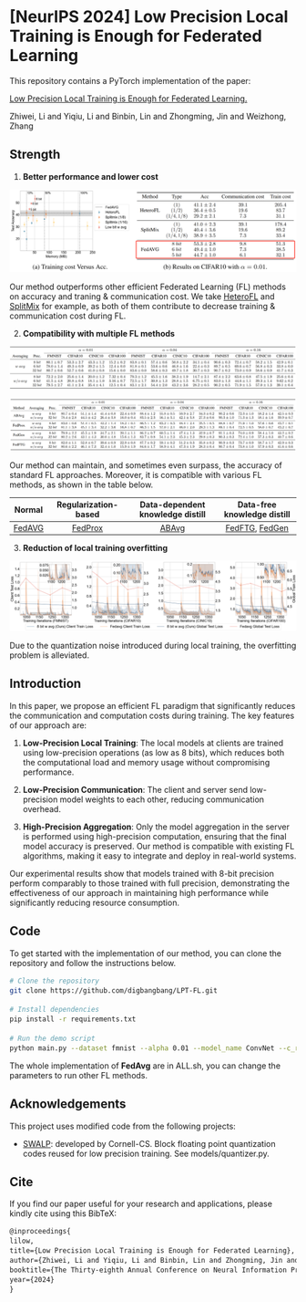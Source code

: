 # [NeurIPS 2024] Low Precision Local Training is Enough for Federated Learning

This repository contains a PyTorch implementation of the paper:

[Low Precision Local Training is Enough for Federated Learning.](https://openreview.net/pdf?id=vvpewjtnvm)

Zhiwei, Li and Yiqiu, Li and Binbin, Lin and Zhongming, Jin and Weizhong, Zhang

## Strength
1. **Better performance and lower cost**

![acc vs cost](assets/lowp.png)

Our method outperforms other efficient Federated Learning (FL) methods on accuracy and traning & communication cost. We take [HeteroFL](https://github.com/diaoenmao/HeteroFL-Computation-and-Communication-Efficient-Federated-Learning-for-Heterogeneous-Clients) and [SplitMix](https://github.com/illidanlab/SplitMix) for example, as both of them contribute to decrease training & communication cost during FL.

2. **Compatibility with multiple FL methods**

![fedavg](assets/fedavg.png)

![otherfl](assets/otherfl.png)

Our method can maintain, and sometimes even surpass, the accuracy of standard FL approaches. Moreover, it is compatible with various FL methods, as shown in the table below.

|Normal|Regularization-based|Data-dependent knowledge distill|Data-free knowledge distill|
|:-:|:-:|:-:|:-:|
|[FedAVG](https://arxiv.org/pdf/1602.05629)|[FedProx](https://arxiv.org/pdf/1812.06127)|[ABAvg](https://ieeexplore.ieee.org/document/9521631)|[FedFTG](https://arxiv.org/pdf/2203.09249), [FedGen](https://arxiv.org/pdf/2105.10056)|

3. **Reduction of local training overfitting**

![overfitting](assets/leov.png)

Due to the quantization noise introduced during local training, the overfitting problem is alleviated.

## Introduction
In this paper, we propose an efficient FL paradigm that significantly reduces the communication and computation costs during training. The key features of our approach are:

1. **Low-Precision Local Training**: The local models at clients are trained using low-precision operations (as low as 8 bits), which reduces both the computational load and memory usage without compromising performance.
   
2. **Low-Precision Communication**: The client and server send low-precision model weights to each other, reducing communication overhead.

3. **High-Precision Aggregation**: Only the model aggregation in the server is performed using high-precision computation, ensuring that the final model accuracy is preserved. Our method is compatible with existing FL algorithms, making it easy to integrate and deploy in real-world systems.

Our experimental results show that models trained with 8-bit precision perform comparably to those trained with full precision, demonstrating the effectiveness of our approach in maintaining high performance while significantly reducing resource consumption.

## Code

To get started with the implementation of our method, you can clone the repository and follow the instructions below.

```bash
# Clone the repository
git clone https://github.com/digbangbang/LPT-FL.git

# Install dependencies
pip install -r requirements.txt

# Run the demo script
python main.py --dataset fmnist --alpha 0.01 --model_name ConvNet --c_rounds 200 --project_name FL_experiment --block_dim BC --use_quantization --quantization_bits 8 --moving_average --ma_start 1 --moving_weight 0.9 --batch_size 32
```

The whole implementation of **FedAvg** are in ALL.sh, you can change the parameters to run other FL methods.

## Acknowledgements
This project uses modified code from the following projects:

- [SWALP](https://github.com/stevenygd/SWALP): developed by Cornell-CS. Block floating point quantization codes reused for low precision training. See models/quantizer.py.

## Cite

If you find our paper useful for your research and applications, please kindly cite using this BibTeX:

```latex
@inproceedings{
lilow,
title={Low Precision Local Training is Enough for Federated Learning},
author={Zhiwei, Li and Yiqiu, Li and Binbin, Lin and Zhongming, Jin and Weizhong, Zhang},
booktitle={The Thirty-eighth Annual Conference on Neural Information Processing Systems},
year={2024}
}
```

